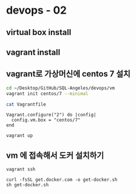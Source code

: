 # devops - 02

## virtual box install

## vagrant install 

## vagrant로 가상머신에 centos 7 설치
```bash
cd ~/Desktop/GitHub/SQL-Angeles/devops/vm
vagrant init centos/7 --minimal

cat Vagrantfile
```

```
Vagrant.configure("2") do |config|
  config.vm.box = "centos/7"
end
```

```
vagrant up 
```

## vm 에 접속해서 도커 설치하기 
```
vagrant ssh 

curl -fsSL get.docker.com -o get-docker.sh
sh get-docker.sh
```




